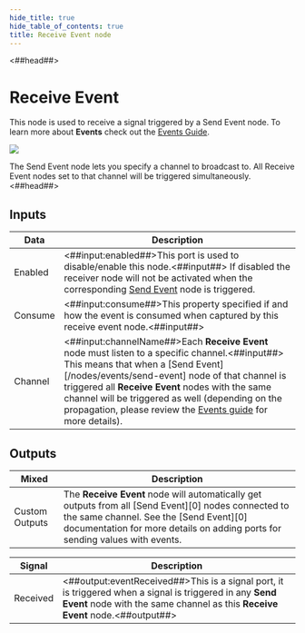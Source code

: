 ```yaml
---
hide_title: true
hide_table_of_contents: true
title: Receive Event node
---
```


<##head##>

# Receive Event

This node is used to receive a signal triggered by a <span className="ndl-node">Send Event</span> node. To learn more about **Events** check out the [Events Guide](/docs/guides/business-logic/events).

<div className="ndl-image-with-background l">

![](/nodes/events/receive-event/receive-event.png)

</div>

The <span className="ndl-node">Send Event</span> node lets you specify a channel to broadcast to. All <span className="ndl-node">Receive Event</span> nodes set to that channel will be triggered simultaneously.
<##head##>

## Inputs

| Data                                      | Description                                                                                                                                                                                                                                                                                                                                                                                         |
| ----------------------------------------- | --------------------------------------------------------------------------------------------------------------------------------------------------------------------------------------------------------------------------------------------------------------------------------------------------------------------------------------------------------------------------------------------------- |
| <span className="ndl-data">Enabled</span> | <##input:enabled##>This port is used to disable/enable this node.<##input##> If disabled the receiver node will not be activated when the corresponding [Send Event](/nodes/events/send-event) node is triggered.                                                                                                                                                                                   |
| <span className="ndl-data">Consume</span> | <##input:consume##>This property specified if and how the event is consumed when captured by this receive event node.<##input##>                                                                                                                                                                                                                                                                    |
| <span className="ndl-data">Channel</span> | <##input:channelName##>Each **Receive Event** node must listen to a specific channel.<##input##> This means that when a [Send Event][/nodes/events/send-event] node of that channel is triggered all **Receive Event** nodes with the same channel will be triggered as well (depending on the propagation, please review the [Events guide](/docs/guides/business-logic/events) for more details). |

## Outputs

| Mixed                                            | Description                                                                                                                                                                                                                    |
| ------------------------------------------------ | ------------------------------------------------------------------------------------------------------------------------------------------------------------------------------------------------------------------------------ |
| <span className="ndl-data">Custom Outputs</span> | The **Receive Event** node will automatically get outputs from all [Send Event][0] nodes connected to the same channel. See the [Send Event][0] documentation for more details on adding ports for sending values with events. |

| Signal                                       | Description                                                                                                                                                                              |
| -------------------------------------------- | ---------------------------------------------------------------------------------------------------------------------------------------------------------------------------------------- |
| <span className="ndl-signal">Received</span> | <##output:eventReceived##>This is a signal port, it is triggered when a signal is triggered in any **Send Event** node with the same channel as this **Receive Event** node.<##output##> |
